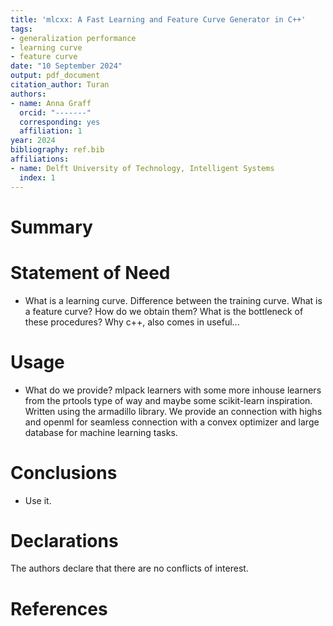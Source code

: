 ```yaml
---
title: 'mlcxx: A Fast Learning and Feature Curve Generator in C++'
tags:
- generalization performance 
- learning curve 
- feature curve
date: "10 September 2024"
output: pdf_document
citation_author: Turan 
authors:
- name: Anna Graff
  orcid: "-------"
  corresponding: yes
  affiliation: 1
year: 2024
bibliography: ref.bib
affiliations:
- name: Delft University of Technology, Intelligent Systems
  index: 1
---
```


# Summary

# Statement of Need
- What is a learning curve. Difference between the training curve. What is a feature curve?
How do we obtain them? What is the bottleneck of these procedures?  Why c++, also comes in useful...

# Usage
- What do we provide? mlpack learners with some more inhouse learners from the prtools type of way and maybe some scikit-learn inspiration. Written using the armadillo library. We provide an connection with highs and openml for seamless connection with a convex optimizer and large database for machine learning tasks.

# Conclusions
- Use it. 

# Declarations

The authors declare that there are no conflicts of interest.

# References
